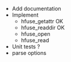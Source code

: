 - Add documentation
- Implement
    - hfuse_getattr     OK
    - hfuse_readdir     OK
    - hfuse_open
    - hfuse_read
- Unit tests ?
- parse options
